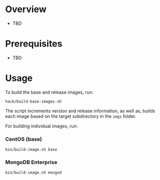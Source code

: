 # Overview

- TBD

# Prerequisites

- TBD

# Usage

To build the base and release images, run:

```
hack/build-base-images.sh
```

The script increments version and release information, as well as, builds each image based on the target subdirectory in the `imgs` folder.

For building individual images, run:

### CentOS (base)

```
bin/build-image.sh base
```

### MongoDB Enterprise

```
bin/build-image.sh mongod
```
